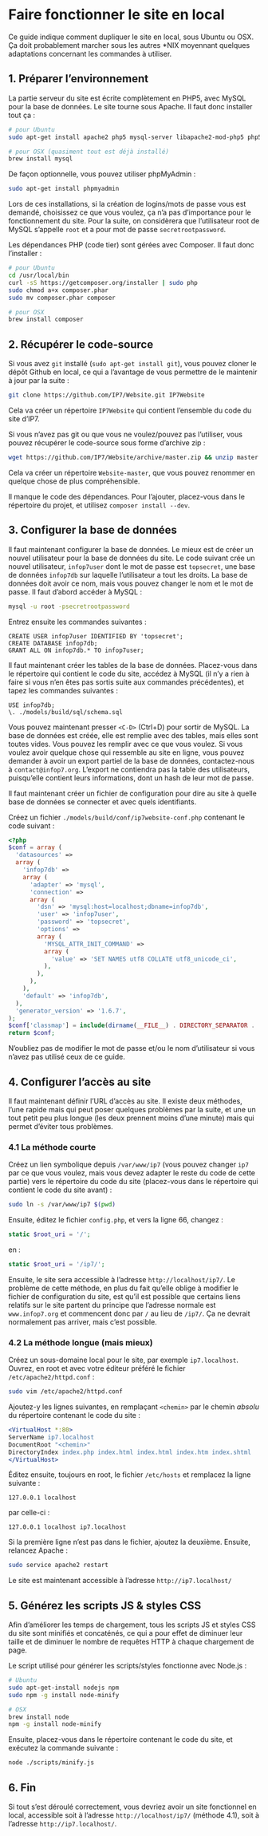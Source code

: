 # Faire fonctionner le site en local

Ce guide indique comment dupliquer le site en local, sous Ubuntu ou OSX. Ça
doit probablement marcher sous les autres \*NIX moyennant quelques adaptations
concernant les commandes à utiliser.

## 1. Préparer l’environnement

La partie serveur du site est écrite complètement en PHP5, avec MySQL pour la
base de données. Le site tourne sous Apache. Il faut donc installer tout ça :

```sh
# pour Ubuntu
sudo apt-get install apache2 php5 mysql-server libapache2-mod-php5 php5-mysql

# pour OSX (quasiment tout est déjà installé)
brew install mysql
```

De façon optionnelle, vous pouvez utiliser phpMyAdmin :

```sh
sudo apt-get install phpmyadmin
```

Lors de ces installations, si la création de logins/mots de passe vous est
demandé, choisissez ce que vous voulez, ça n’a pas d’importance pour le
fonctionnement du site. Pour la suite, on considèrera que l’utilisateur root de
MySQL s’appelle `root` et a pour mot de passe `secretrootpassword`.

Les dépendances PHP (code tier) sont gérées avec Composer. Il faut donc
l’installer :
```sh
# pour Ubuntu
cd /usr/local/bin
curl -sS https://getcomposer.org/installer | sudo php
sudo chmod a+x composer.phar
sudo mv composer.phar composer

# pour OSX
brew install composer
```

## 2. Récupérer le code-source

Si vous avez `git` installé (`sudo apt-get install git`), vous pouvez cloner le
dépôt Github en local, ce qui a l’avantage de vous permettre de le maintenir à
jour par la suite :

```sh
git clone https://github.com/IP7/Website.git IP7Website
```

Cela va créer un répertoire `IP7Website` qui contient l’ensemble du code du site
d’IP7.

Si vous n’avez pas git ou que vous ne voulez/pouvez pas l’utiliser, vous pouvez
récupérer le code-source sous forme d’archive zip :

```sh
wget https://github.com/IP7/Website/archive/master.zip && unzip master.zip && rm -f master.zip
```

Cela va créer un répertoire `Website-master`, que vous pouvez renommer en
quelque chose de plus compréhensible.

Il manque le code des dépendances. Pour l’ajouter, placez-vous dans le
répertoire du projet, et utilisez `composer install --dev`.

## 3. Configurer la base de données

Il faut maintenant configurer la base de données. Le mieux est de créer un
nouvel utilisateur pour la base de données du site. Le code suivant crée un
nouvel utilisateur, `infop7user` dont le mot de passe est `topsecret`, une
base de données `infop7db` sur laquelle l’utilisateur a tout les droits. La base
de données doit avoir ce nom, mais vous pouvez changer le nom et le mot de
passe. Il faut d’abord accéder à MySQL :

```sh
mysql -u root -psecretrootpassword
```

Entrez ensuite les commandes suivantes :

```mysql
CREATE USER infop7user IDENTIFIED BY 'topsecret';
CREATE DATABASE infop7db;
GRANT ALL ON infop7db.* TO infop7user;
```

Il faut maintenant créer les tables de la base de données. Placez-vous dans le
répertoire qui contient le code du site, accédez à MySQL (il n’y a rien à faire
si vous n’en êtes pas sortis suite aux commandes précédentes), et tapez les
commandes suivantes :

```mysql
USE infop7db;
\. ./models/build/sql/schema.sql
```

Vous pouvez maintenant presser `<C-D>` (Ctrl+D) pour sortir de MySQL. La base de
données est créée, elle est remplie avec des tables, mais elles sont toutes
vides. Vous pouvez les remplir avec ce que vous voulez. Si vous voulez avoir
quelque chose qui ressemble au site en ligne, vous pouvez demander à avoir un
export partiel de la base de données, contactez-nous à `contact@infop7.org`.
L’export ne contiendra pas la table des utilisateurs, puisqu’elle contient leurs
informations, dont un hash de leur mot de passe.

Il faut maintenant créer un fichier de configuration pour dire au site à quelle
base de données se connecter et avec quels identifiants.

Créez un fichier `./models/build/conf/ip7website-conf.php` contenant le code
suivant :

```php
<?php
$conf = array (
  'datasources' => 
  array (
    'infop7db' => 
    array (
      'adapter' => 'mysql',
      'connection' => 
      array (
        'dsn' => 'mysql:host=localhost;dbname=infop7db',
        'user' => 'infop7user',
        'password' => 'topsecret',
        'options' => 
        array (
          'MYSQL_ATTR_INIT_COMMAND' => 
          array (
            'value' => 'SET NAMES utf8 COLLATE utf8_unicode_ci',
          ),
        ),
      ),
    ),
    'default' => 'infop7db',
  ),
  'generator_version' => '1.6.7',
);
$conf['classmap'] = include(dirname(__FILE__) . DIRECTORY_SEPARATOR . 'classmap-ip7website-conf.php');
return $conf;
```

N’oubliez pas de modifier le mot de passe et/ou le nom d’utilisateur si vous
n’avez pas utilisé ceux de ce guide.

## 4. Configurer l’accès au site

Il faut maintenant définir l’URL d’accès au site. Il existe deux méthodes, l’une
rapide mais qui peut poser quelques problèmes par la suite, et une un tout petit
peu plus longue (les deux prennent moins d’une minute) mais qui permet d’éviter
tous problèmes.

### 4.1 La méthode courte

Créez un lien symbolique depuis `/var/www/ip7` (vous pouvez changer `ip7` par ce
que vous voulez, mais vous devez adapter le reste du code de cette partie) vers
le répertoire du code du site (placez-vous dans le répertoire qui contient le
code du site avant) :

```sh
sudo ln -s /var/www/ip7 $(pwd)
```

Ensuite, éditez le fichier `config.php`, et vers la ligne 66, changez :

```php
static $root_uri = '/';
```

en :

```php
static $root_uri = '/ip7/';
```

Ensuite, le site sera accessible à l’adresse `http://localhost/ip7/`. Le
problème de cette méthode, en plus du fait qu’elle oblige à modifier le fichier
de configuration du site, est qu’il est possible que certains liens relatifs sur
le site partent du principe que l’adresse normale est `www.infop7.org` et
commencent donc par `/` au lieu de `/ip7/`. Ça ne devrait normalement pas
arriver, mais c’est possible.

### 4.2 La méthode longue (mais mieux)

Créez un sous-domaine local pour le site, par exemple `ip7.localhost`. Ouvrez,
en root et avec votre éditeur préféré le fichier `/etc/apache2/httpd.conf` :

```sh
sudo vim /etc/apache2/httpd.conf
```

Ajoutez-y les lignes suivantes, en remplaçant `<chemin>` par le chemin *absolu*
du répertoire contenant le code du site :

```apache
<VirtualHost *:80>
ServerName ip7.localhost
DocumentRoot "<chemin>"
DirectoryIndex index.php index.html index.html index.htm index.shtml
</VirtualHost>
```

Éditez ensuite, toujours en root, le fichier `/etc/hosts` et remplacez la ligne
suivante :

```
127.0.0.1 localhost
```

par celle-ci :

```
127.0.0.1 localhost ip7.localhost
```

Si la première ligne n’est pas dans le fichier, ajoutez la deuxième. Ensuite,
relancez Apache :

```sh
sudo service apache2 restart
```

Le site est maintenant accessible à l’adresse `http://ip7.localhost/`

## 5. Générez les scripts JS & styles CSS

Afin d’améliorer les temps de chargement, tous les scripts JS et styles CSS du
site sont minifiés et concaténés, ce qui a pour effet de diminuer leur taille et
de diminuer le nombre de requêtes HTTP à chaque chargement de page.

Le script utilisé pour générer les scripts/styles fonctionne avec Node.js :

```sh
# Ubuntu
sudo apt-get-install nodejs npm
sudo npm -g install node-minify

# OSX
brew install node
npm -g install node-minify
```

Ensuite, placez-vous dans le répertoire contenant le code du site, et exécutez
la commande suivante :

```sh
node ./scripts/minify.js
```

## 6. Fin

Si tout s’est déroulé correctement, vous devriez avoir un site fonctionnel en
local, accessible soit à l’adresse `http://localhost/ip7/` (méthode 4.1), soit à
l’adresse `http://ip7.localhost/`.
